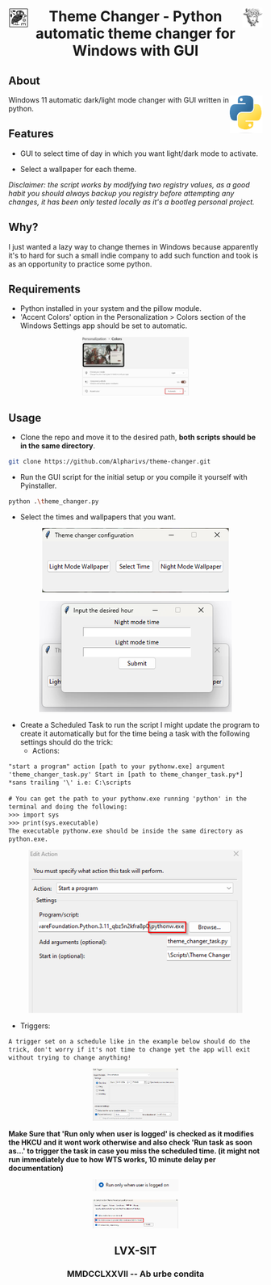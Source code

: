 <div >
    <img src="assets/owl.jpg" align="left" height="40px" width="40px"/>
    <img src="assets/medusa.png" align="right" height="40px" width="40px"/>
    <h1 align="center" > Theme Changer - Python automatic theme changer for Windows with GUI</h1>
</div>

## About 
<img src="assets/python.png"  align=right width="65" height="75" />
Windows 11 automatic dark/light mode changer with GUI written in python.

## Features

- GUI to select time of day in which you want light/dark mode to activate.

- Select a wallpaper for each theme.

*Disclaimer: the script works by modifying two registry values, as a good habit you should always backup you registry before attempting any changes, it has been only tested locally as it's a bootleg personal project.*
## Why?

I just wanted a lazy way to change themes in Windows because apparently it's to hard for such a small indie company to add such function and took is as an opportunity to practice some python.

## Requirements

- Python installed in your system and the pillow module.
- 'Accent Colors' option in the Personalization > Colors section of the Windows Settings app should be set to automatic.

<figure align="center">
    <img src="assets/Settings.png" style="max-width: 50%; height: auto;" />
    <figcaption style="text-align:center"></figcaption>
</figure>

## Usage

- Clone the repo and move it to the desired path, **both scripts should be in the same directory**.
```bash
git clone https://github.com/Alpharivs/theme-changer.git
```
- Run the GUI script for the initial setup or you compile it yourself with Pyinstaller.
```bash
python .\theme_changer.py
```
- Select the times and wallpapers that you want.

<figure align="center">
    <img src="assets/main.png" />
    <figcaption></figcaption>
</figure>
<figure align="center">
    <img src="assets/time.png" />
    <figcaption style="text-align:center"></figcaption>
</figure>

- Create a Scheduled Task to run the script I might update the program to create it automatically but for the time being a task with the following settings should do the trick:
    - Actions:
```
"start a program" action [path to your pythonw.exe] argument 'theme_changer_task.py' Start in [path to theme_changer_task.py*] *sans trailing '\' i.e: C:\scripts

# You can get the path to your pythonw.exe running 'python' in the terminal and doing the following:
>>> import sys
>>> print(sys.executable)
The executable pythonw.exe should be inside the same directory as python.exe.
```
<figure align="center">
    <img src="assets/action.png" />
    <figcaption style="text-align:center"></figcaption>
</figure>

- Triggers:
```
A trigger set on a schedule like in the example below should do the trick, don't worry if it's not time to change yet the app will exit without trying to change anything!
```
<figure align="center">
    <img src="assets/schedule.png" style="max-width: 40%; height: auto;"/>
    <figcaption style="text-align:center"></figcaption>
</figure>

**Make Sure that 'Run only when user is logged' is checked as it modifies the HKCU and it wont work otherwise and also check 'Run task as soon as...' to trigger the task in case you miss the scheduled time. (it might not run immediately due to how WTS works, 10 minute delay per documentation)**
<figure align="center">
    <img src="assets/onlylogon.png" style="max-width: 40%; height: auto;"/>
    <figcaption style="text-align:center"></figcaption>
</figure>

<figure align="center">
    <img src="assets/run.png" style="max-width: 40%; height: auto;"/>
    <figcaption style="text-align:center"></figcaption>
</figure>


<h2 align="center" > LVX-SIT </h2>
<h3 align="center" > MMDCCLXXVII -- Ab urbe condita </h3>
